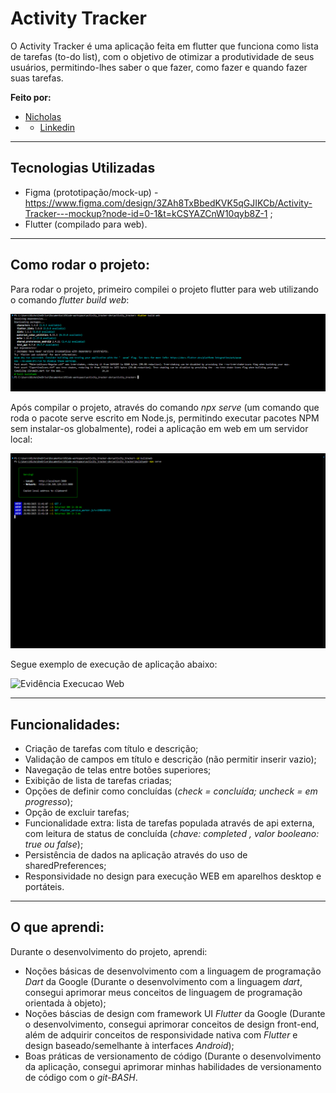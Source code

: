 #  Activity Tracker

O Activity Tracker é uma aplicação feita em flutter que funciona como lista de tarefas (to-do list), com o objetivo de otimizar a produtividade de seus usuários, permitindo-lhes saber o que fazer, como fazer e quando fazer suas tarefas.

**Feito por:** 
- [Nicholas](https://github.com/taldoNicholas)
- - [Linkedin](https://www.linkedin.com/in/nicholashcrangel/)

---

##  Tecnologias Utilizadas

- Figma (prototipação/mock-up) - https://www.figma.com/design/3ZAh8TxBbedKVK5qGJIKCb/Activity-Tracker---mockup?node-id=0-1&t=kCSYAZCnW10qyb8Z-1 ;
- Flutter (compilado para web).

---

##  Como rodar o projeto:

Para rodar o projeto, primeiro compilei o projeto flutter para web utilizando o comando *flutter build web*:

![Evidência Build Web](assets/images/evidenciasBuildweb.png)

Após compilar o projeto, através do comando *npx serve* (um comando que roda o pacote serve escrito em Node.js, permitindo executar pacotes NPM sem instalar-os globalmente), rodei a aplicação em web em um servidor local:

![Evidência Build Web](assets/images/evidenciasServidornpx.png)

Segue exemplo de execução de aplicação abaixo:

![Evidência Execucao Web](assets/gifs/gifExecucaoAplicacao.gif)

---

##  Funcionalidades:

- Criação de tarefas com título e descrição;
- Validação de campos em título e descrição (não permitir inserir vazio);
- Navegação de telas entre botões superiores;
- Exibição de lista de tarefas criadas;
- Opções de definir como concluídas (*check = concluída; uncheck = em progresso*);
- Opção de excluir tarefas;
- Funcionalidade extra: lista de tarefas populada através de api externa, com leitura de status de concluída (*chave: completed , valor booleano: true ou false*);
- Persistência de dados na aplicação através do uso de sharedPreferences;
- Responsividade no design para execução WEB em aparelhos desktop e portáteis.

---

## O que aprendi:

Durante o desenvolvimento do projeto, aprendi:

- Noções básicas de desenvolvimento com a linguagem de programação *Dart* da Google (Durante o desenvolvimento com a linguagem *dart*, consegui aprimorar meus conceitos de linguagem de programação orientada à objeto);
- Noções báscias de design com framework UI *Flutter* da Google (Durante o desenvolvimento, consegui aprimorar conceitos de design front-end, além de adquirir conceitos de responsividade nativa com *Flutter* e design baseado/semelhante à interfaces *Android*);
- Boas práticas de versionamento de código (Durante o desenvolvimento da aplicação, consegui aprimorar minhas habilidades de versionamento de código com o *git-BASH*.


